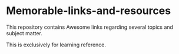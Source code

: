 # Memorable-links-and-resources
This repository contains Awesome links regarding several topics and subject matter.

This is exclusively for learning reference.

